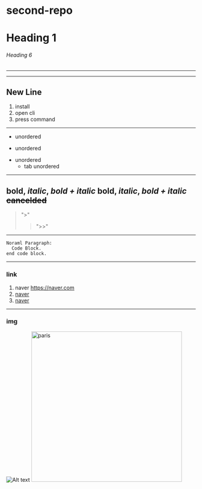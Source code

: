 # second-repo
# Heading 1
###### Heading 6
------
***
New Line
---
1. install
2. open cli
3. press command
---
* unordered
+ unordered
- unordered
  - tab unordered
---
**bold**, *italic*, ***bold + italic***
__bold__, _italic_, ___bold + italic___
~~cancelded~~
---
> ">"
>> ">>"
---
```
Noraml Paragraph:
  Code Block.
end code block.
```
---
### link
1. naver <https://naver.com>
2. [naver](https://naver.com)
3. [naver](https://naver.com, "네이버")
---
### img
![Alt text](https://media.tacdn.com/media/attractions-splice-spp-674x446/07/03/1c/9c.jpg)
<img src="https://media.tacdn.com/media/attractions-splice-spp-674x446/07/03/1c/9c.jpg" width="400px" alt="paris"></img>








